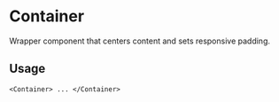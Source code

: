 # Container

Wrapper component that centers content and sets responsive padding.

## Usage

`<Container> ... </Container>`
